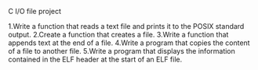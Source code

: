 C I/O file project

1.Write a function that reads a text file and prints it to the POSIX standard output.
2.Create a function that creates a file.
3.Write a function that appends text at the end of a file.
4.Write a program that copies the content of a file to another file.
5.Write a program that displays the information contained in the ELF header at the start of an ELF file.

